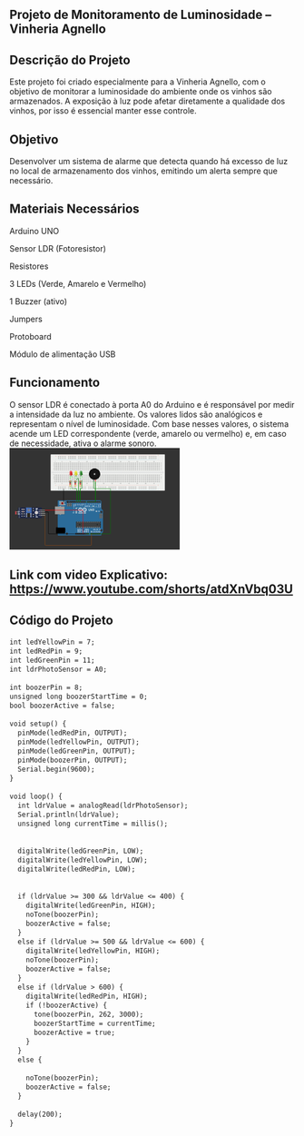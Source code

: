 ## Projeto de Monitoramento de Luminosidade – Vinheria Agnello

## Descrição do Projeto
Este projeto foi criado especialmente para a Vinheria Agnello, com o objetivo de monitorar a luminosidade do ambiente onde os vinhos são armazenados. A exposição à luz pode afetar diretamente a qualidade dos vinhos, por isso é essencial manter esse controle.

## Objetivo
Desenvolver um sistema de alarme que detecta quando há excesso de luz no local de armazenamento dos vinhos, emitindo um alerta sempre que necessário.



## Materiais Necessários
Arduino UNO


Sensor LDR (Fotoresistor)


Resistores


3 LEDs (Verde, Amarelo e Vermelho)


1 Buzzer (ativo)


Jumpers


Protoboard


Módulo de alimentação USB


## Funcionamento
O sensor LDR é conectado à porta A0 do Arduino e é responsável por medir a intensidade da luz no ambiente. Os valores lidos são analógicos e representam o nível de luminosidade. Com base nesses valores, o sistema acende um LED correspondente (verde, amarelo ou vermelho) e, em caso de necessidade, ativa o alarme sonoro.
<img src="imagens/arduino.png" alt="Logo do Projeto" width="300"/>



## Link com video Explicativo: https://www.youtube.com/shorts/atdXnVbq03U

## Código do Projeto
```
int ledYellowPin = 7;
int ledRedPin = 9;
int ledGreenPin = 11;
int ldrPhotoSensor = A0;

int boozerPin = 8;
unsigned long boozerStartTime = 0;
bool boozerActive = false;

void setup() {
  pinMode(ledRedPin, OUTPUT);
  pinMode(ledYellowPin, OUTPUT);
  pinMode(ledGreenPin, OUTPUT);
  pinMode(boozerPin, OUTPUT);
  Serial.begin(9600);
}

void loop() {
  int ldrValue = analogRead(ldrPhotoSensor);
  Serial.println(ldrValue);
  unsigned long currentTime = millis();

  
  digitalWrite(ledGreenPin, LOW);
  digitalWrite(ledYellowPin, LOW);
  digitalWrite(ledRedPin, LOW);

  
  if (ldrValue >= 300 && ldrValue <= 400) {
    digitalWrite(ledGreenPin, HIGH);
    noTone(boozerPin);
    boozerActive = false;
  } 
  else if (ldrValue >= 500 && ldrValue <= 600) {
    digitalWrite(ledYellowPin, HIGH);
    noTone(boozerPin);
    boozerActive = false;
  } 
  else if (ldrValue > 600) {
    digitalWrite(ledRedPin, HIGH);
    if (!boozerActive) {
      tone(boozerPin, 262, 3000);  
      boozerStartTime = currentTime;
      boozerActive = true;
    }
  } 
  else {
   
    noTone(boozerPin);
    boozerActive = false;
  }

  delay(200);
}
```
